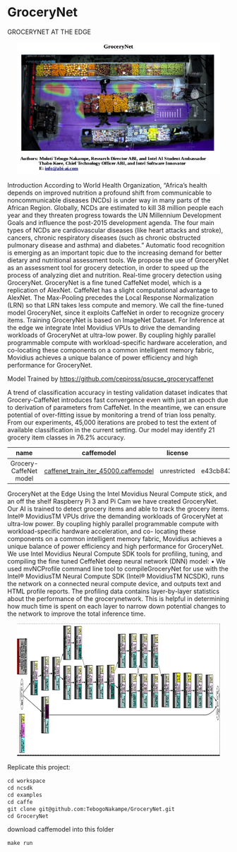 # GroceryNet
GROCERYNET AT THE EDGE

<p align="center">
  <img width="460" height="300" src="https://github.com/TebogoNakampe/GroceryNet/blob/master/grocerynet.png">
</p>

Introduction
According to World Health Organization, “Africa’s health depends on improved nutrition
a profound shift from communicable to noncommunicable diseases (NCDs) is under way in many parts
of the African Region. Globally, NCDs are estimated to kill 38 million people each year and they
threaten progress towards the UN Millennium Development Goals and influence the post-2015
development agenda. The four main types of NCDs are cardiovascular diseases (like heart attacks and
stroke), cancers, chronic respiratory diseases (such as chronic obstructed pulmonary disease and
asthma) and diabetes.”
Automatic food recognition is emerging as an important topic due to the increasing demand for better
dietary and nutritional assessment tools. We propose the use of GroceryNet as an assessment tool for
grocery detection, in order to speed up the process of analyzing diet and nutrition.
Real-time grocery detection using GroceryNet. GroceryNet is a fine tuned CaffeNet model, which is a
replication of AlexNet. CaffeNet has a slight computational advantage to AlexNet. The Max-Pooling
precedes the Local Response Normalization (LRN) so that LRN takes less compute and memory. We
call the fine-tuned model GroceryNet, since it exploits CaffeNet in order to recognize grocery items.
Training GroceryNet is based on ImageNet Dataset. For Inference at the edge we integrate Intel
Movidius VPUs to drive the demanding workloads of GroceryNet at ultra-low power. By coupling
highly parallel programmable compute with workload-specific hardware acceleration, and co-locating
these components on a common intelligent memory fabric, Movidius achieves a unique balance of
power efficiency and high performance for GroceryNet.

Model Trained by https://github.com/cepiross/psucse_grocerycaffenet

A trend of classification accuracy in testing validation dataset indicates that Grocery-CaffeNet introduces fast convergence even with just an epoch due to derivation of parameters from CaffeNet. In the meantime, we can ensure potential of over-fitting issue by monitoring a trend of trian loss penalty. From our experiments, 45,000 iterations are probed to test the extent of available classification in the current setting. Our model may identify 21 grocery item classes in 76.2% accuracy.

| name                   | caffemodel                                                                                               | license      | sha1                                     |
|:----------------------:|:--------------------------------------------------------------------------------------------------------:|:------------:|:----------------------------------------:|
| Grocery-CaffeNet model | [caffenet\_train\_iter\_45000.caffemodel](https://drive.google.com/open?id=0B0lt6MbaK2RCZWd0ZklTMmVGbjg) | unrestricted | e43cb843634aae054a2a5bbb813967e0c63b5048 |

GroceryNet at the Edge
Using the Intel Movidius Neural Compute stick, and an off the shelf Raspberry Pi 3 and Pi Cam we
have created GroceryNet. Our AI is trained to detect grocery items and able to track the grocery items.
Intel® MovidiusTM VPUs drive the demanding workloads of GroceryNet at ultra-low power. By
coupling highly parallel programmable compute with workload-specific hardware acceleration, and co-
locating these components on a common intelligent memory fabric, Movidius achieves a unique
balance of power efficiency and high performance for GroceryNet.
We use Intel Movidius Neural Compute SDK tools for profiling, tuning, and compiling the fine tuned
CeffeNet deep neural network (DNN) model:
•
We used mvNCProfile command line tool to compileGroceryNet for use with the Intel®
MovidiusTM Neural Compute SDK (Intel® MovidiusTM NCSDK), runs the network on a
connected neural compute device, and outputs text and HTML profile reports.
The profiling data contains layer-by-layer statistics about the performance of the
grocerynetwork. This is helpful in determining how much time is spent on each layer to narrow
down potential changes to the network to improve the total inference time.


<p align="center">
  <img width="460" height="300" src="https://github.com/TebogoNakampe/GroceryNet/blob/master/model.png">
</p>


Replicate this project:

    cd workspace
    cd ncsdk
    cd examples
    cd caffe
    git clone git@github.com:TebogoNakampe/GroceryNet.git
    cd GroceryNet

download caffemodel into this folder

    make run
    
    
    

